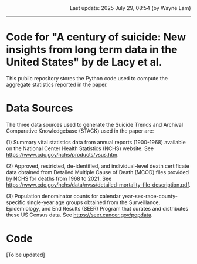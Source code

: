 <div align="right">
  Last update: 2025 July 29, 08:54 (by Wayne Lam)
</div>
<hr>

# Code for "A century of suicide: New insights from long term data in the United States" by de Lacy et al.

This public repository stores the Python code used to compute the aggregate statistics reported in the paper. 

# Data Sources

The three data sources used to generate the Suicide Trends and Archival Comparative Knowledgebase (STACK) used in the paper are:

(1) Summary vital statistics data from annual reports (1900-1968) available on the National Center Health Statistics (NCHS) website. See https://www.cdc.gov/nchs/products/vsus.htm. 

(2) Approved, restricted, de-identified, and individual-level death certificate data obtained from Detailed Multiple Cause of Death (MCOD) files provided by NCHS for deaths from 1968 to 2021. See https://www.cdc.gov/nchs/data/nvss/detailed-mortality-file-description.pdf.

(3) Population denominator counts for calendar year-sex-race-county-specific single-year age groups obtained from the Surveillance, Epidemiology, and End Results (SEER) Program that curates and distributes these US Census data. See https://seer.cancer.gov/popdata.

# Code

[To be updated]

